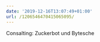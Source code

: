 ```yaml
---
date: '2019-12-16T13:07:49+01:00'
url: /1206546470415065095/
---
```

Consalting: Zuckerbot und Bytesche
